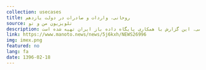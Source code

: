 ```yaml
---
collection: usecases
title: روحانی، واردات و صادرات در دولت یازدهم
source: تلویزیون من و تو 
description: سومین گزارش از مجموعه گزارش‌های اتاق خبر درباره عملکرد دولت یازدهم. وضعیت واردات و صادرات در چهار سال گذشته به گفته‌ی آمار رسمی. این گزارش با همکاری پایگاه داده باز ایران تهیه شده است.
link: https://www.manoto.news/news/5j6kxh/NEWS26996
img: imex.png
featured: no
lang: fa
date: 1396-02-18
---
```

